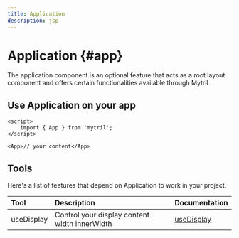 ```yaml
---
title: Application
description: jsp
---
```


# Application {#app}

The application component is an optional feature that acts as a root layout component and offers certain functionalities available through Mytril .

## Use Application on your app

```svelte
<script>
	import { App } from 'mytril';
</script>

<App>// your content</App>
```

## Tools

Here's a list of features that depend on Application to work in your project.

| Tool       | Description                                   | Documentation                                |
| :--------- | :-------------------------------------------- | :------------------------------------------- |
| useDisplay | Control your display content width innerWidth | [useDisplay](/mytril/docs/tools/use-display) |
